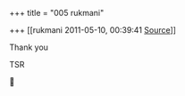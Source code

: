+++
title = "005 rukmani"

+++
[[rukmani	2011-05-10, 00:39:41 [Source](https://groups.google.com/g/bvparishat/c/UPPDjxJj_TQ)]]



Thank you

TSR



